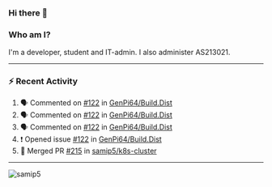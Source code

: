 ### Hi there 👋

### Who am I?
I'm a developer, student and IT-admin. I also administer AS213021.

---
### :zap: Recent Activity
<!--START_SECTION:activity-->
1. 🗣 Commented on [#122](https://github.com/GenPi64/Build.Dist/issues/122) in [GenPi64/Build.Dist](https://github.com/GenPi64/Build.Dist)
2. 🗣 Commented on [#122](https://github.com/GenPi64/Build.Dist/issues/122) in [GenPi64/Build.Dist](https://github.com/GenPi64/Build.Dist)
3. 🗣 Commented on [#122](https://github.com/GenPi64/Build.Dist/issues/122) in [GenPi64/Build.Dist](https://github.com/GenPi64/Build.Dist)
4. ❗️ Opened issue [#122](https://github.com/GenPi64/Build.Dist/issues/122) in [GenPi64/Build.Dist](https://github.com/GenPi64/Build.Dist)
5. 🎉 Merged PR [#215](https://github.com/samip5/k8s-cluster/pull/215) in [samip5/k8s-cluster](https://github.com/samip5/k8s-cluster)
<!--END_SECTION:activity-->
---

<img align="center" src="https://github-readme-stats.vercel.app/api?username=samip5&show_icons=true" alt="samip5" />
